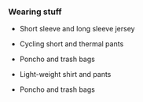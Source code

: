 ### Wearing stuff

*	Short sleeve and long sleeve jersey

*	Cycling short and thermal pants

*	Poncho and trash bags

*	Light-weight shirt and pants

*	Poncho and trash bags

